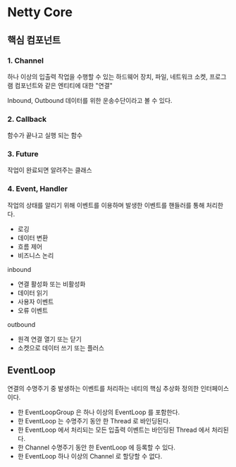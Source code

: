 # Netty Core

## 핵심 컴포넌트 

### 1. Channel 

하나 이상의 입출력 작업을 수행할 수 있는 하드웨어 장치, 파일, 네트워크 소켓, 프로그램 컴포넌트와 같은 엔티티에 대한 "연결"

Inbound, Outbound 데이터를 위한 운송수단이라고 볼 수 있다. 

### 2. Callback

함수가 끝나고 실행 되는 함수 

### 3. Future

작업이 완료되면 알려주는 클래스 

### 4. Event, Handler

작업의 상태를 알리기 위해 이벤트를 이용하며 발생한 이벤트를 핸들러를 통해 처리한다.

- 로깅
- 데이터 변환
- 흐름 제어
- 비즈니스 논리

inbound 
- 연결 활성화 또는 비활성화
- 데이터 읽기
- 사용자 이벤트
- 오류 이벤트

outbound
- 원격 연결 열기 또는 닫기
- 소켓으로 데이터 쓰기 또는 플러스

## EventLoop

연결의 수명주기 중 발생하는 이벤트를 처리하는 네티의 핵심 추상화 정의한 인터페이스이다.

- 한 EventLoopGroup 은 하나 이상의 EventLoop 를 포함한다.
- 한 EventLoop 는 수명주기 동안 한 Thread 로 바인딩된다.
- 한 EventLoop 에서 처리되는 모든 입출력 이벤트는 바인딩된 Thread 에서 처리된다.
- 한 Channel 수명주기 동안 한 EventLoop 에 등록할 수 있다. 
- 한 EventLoop 하나 이상의 Channel 로 할당할 수 없다.


